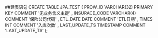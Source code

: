 
##建表语句
CREATE TABLE JPA_TEST (
    PROW_ID VARCHAR(32) PRIMARY KEY COMMENT '无业务含义主键'
  , INSURACE_CODE VARCHAR(4) COMMENT '保险公司代码'
  , ETL_DATE DATE COMMENT 'ETL日期'
  , TIMES INT COMMENT '入库次数'
  , LAST_UPDATE_TS  TIMESTAMP COMMENT 'LAST_UPDATE_TS'
);
